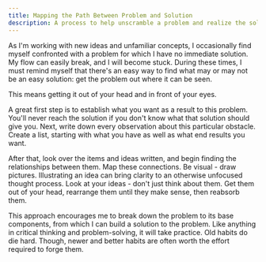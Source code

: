 ```yaml
---
title: Mapping the Path Between Problem and Solution
description: A process to help unscramble a problem and realize the solution
---
```


As I'm working with new ideas and unfamiliar concepts, I occasionally find myself confronted with a problem for which I have no immediate solution. My flow can easily break, and I will become stuck. During these times, I must remind myself that there's an easy way to find what may or may not be an easy solution: get the problem out where it can be seen.

This means getting it out of your head and in front of your eyes.

A great first step is to establish what you want as a result to this problem. You'll never reach the solution if you don't know what that solution should give you. Next, write down every observation about this particular obstacle. Create a list, starting with what you have as well as what end results you want.

After that, look over the items and ideas written, and begin finding the relationships between them. Map these connections. Be visual - draw pictures. Illustrating an idea can bring clarity to an otherwise unfocused thought process. Look at your ideas - don't just think about them. Get them out of your head, rearrange them until they make sense, then reabsorb them.

This approach encourages me to break down the problem to its base components, from which I can build a solution to the problem. Like anything in critical thinking and problem-solving, it will take practice. Old habits do die hard. Though, newer and better habits are often worth the effort required to forge them.
